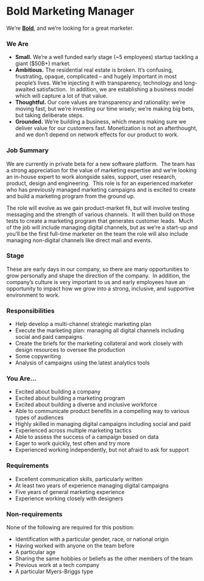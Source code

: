 # Bold Marketing Manager

We’re [**Bold**](http://boldlisting.com/), and we’re looking for a great marketer.

### **We Are**
 
- **Small.** We’re a well funded early stage (~5 employees) startup tackling a giant ($50B+) market. 
- **Ambitious.** The residential real estate is broken. It’s confusing, frustrating, opaque, complicated – and hugely important in most people’s lives. We’re injecting it with transparency, technology and long-awaited satisfaction.  In addition, we are establishing a business model which will capture a lot of that value. 
- **Thoughtful.** Our core values are transparency and rationality: we’re moving fast, but we’re investing our time wisely; we’re making big bets, but taking deliberate steps.  
- **Grounded.** We’re building a business, which means making sure we deliver value for our customers fast. Monetization is not an afterthought, and we don’t depend on network effects for our product to work. 

### **Job Summary**
We are currently in private beta for a new software platform.  The team has a strong appreciation for the value of marketing expertise and we’re looking an in-house expert to work alongside sales, support, user research, product, design and engineering.  This role is for an experienced marketer who has previously managed marketing campaigns and is excited to create and build a marketing program from the ground up.   

The role will evolve as we gain product-market fit, but will involve testing messaging and the strength of various channels.  It will then build on those tests to create a marketing program that generates customer leads.  Much of the job will include managing digital channels, but as we’re a start-up and you’ll be the first full-time marketer on the team the role will also include managing non-digital channels like direct mail and events.  

### **Stage**
These are early days in our company, so there are many opportunities to grow personally and shape the direction of the company.  In addition, the company’s culture is very important to us and early employees have an opportunity to impact how we grow into a strong, inclusive, and supportive environment to work.

### **Responsibilities**
- Help develop a multi-channel strategic marketing plan 
- Execute the marketing plan: managing all digital channels including social and paid campaigns 
- Create the briefs for the marketing collateral and work closely with design resources to oversee the production 
- Some copywriting 
- Analysis of campaigns using the latest analytics tools 

### **You Are...**
- Excited about building a company 
- Excited about building a marketing program 
- Excited about building a diverse and inclusive workforce 
- Able to communicate product benefits in a compelling way to various types of audiences  
- Highly skilled in managing digital campaigns including social and paid  
- Experienced across multiple marketing tactics 
- Able to assess the success of a campaign based on data 
- Eager to work quickly, test often and try more 
- Experienced working independently, but not afraid to ask for support 

### **Requirements**
- Excellent communication skills, particularly written 
- At least two years of experience managing digital campaigns 
- Five years of general marketing experience 
- Experience working closely with designers 

### **Non-requirements**
None of the following are required for this position:

- Identification with a particular gender, race, or national origin 
- Having worked with anyone on the team before 
- A particular age 
- Sharing the same hobbies or beliefs as the other members of the team 
- Previous work at a tech company
- A particular Myers-Briggs type
